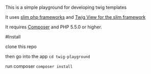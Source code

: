 This is a simple playground for developing twig templates

It uses [slim php frameworks](http://www.slimframework.com/) and [Twig View for the slim framework](https://github.com/slimphp/Twig-View)

It requires [Composer](https://getcomposer.org/) and PHP 5.5.0 or higher.

#Install

clone this repo

then go into the app
`cd twig-playground`

run composer
`composer install`


